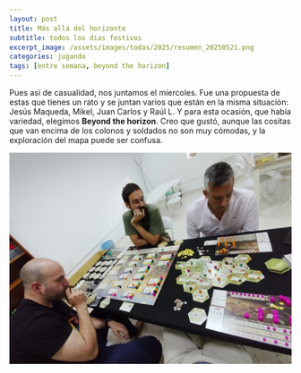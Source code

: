 ```yaml
---
layout: post
title: Más allá del horizonte
subtitle: todos los dias festivos
excerpt_image: /assets/images/todas/2025/resumen_20250521.png
categories: jugando
tags: [entre semana, beyond the horizon]
---
```


Pues así de casualidad, nos juntamos el míercoles. Fue una propuesta de estas que tienes un rato y se juntan varios que están en la misma situación: Jesús Maqueda, Mikel, Juan Carlos y Raúl L. Y para esta ocasión, que había variedad, elegimos <b>Beyond the horizon</b>. Creo que gustó, aunque las cositas que van encima de los colonos y soldados no son muy cómodas, y la exploración del mapa puede ser confusa.

![banner](/assets/images/todas/2025/partida_beyondthehorizon_20250521.jpg)